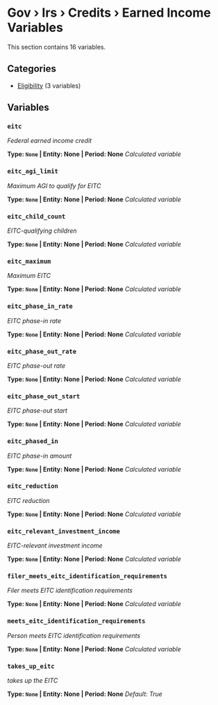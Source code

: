 # Gov › Irs › Credits › Earned Income Variables

This section contains 16 variables.

## Categories

- [Eligibility](eligibility/index.md) (3 variables)

## Variables

### `eitc`
*Federal earned income credit*

**Type: `None` | Entity: None | Period: None**
*Calculated variable*

### `eitc_agi_limit`
*Maximum AGI to qualify for EITC*

**Type: `None` | Entity: None | Period: None**
*Calculated variable*

### `eitc_child_count`
*EITC-qualifying children*

**Type: `None` | Entity: None | Period: None**
*Calculated variable*

### `eitc_maximum`
*Maximum EITC*

**Type: `None` | Entity: None | Period: None**
*Calculated variable*

### `eitc_phase_in_rate`
*EITC phase-in rate*

**Type: `None` | Entity: None | Period: None**
*Calculated variable*

### `eitc_phase_out_rate`
*EITC phase-out rate*

**Type: `None` | Entity: None | Period: None**
*Calculated variable*

### `eitc_phase_out_start`
*EITC phase-out start*

**Type: `None` | Entity: None | Period: None**
*Calculated variable*

### `eitc_phased_in`
*EITC phase-in amount*

**Type: `None` | Entity: None | Period: None**
*Calculated variable*

### `eitc_reduction`
*EITC reduction*

**Type: `None` | Entity: None | Period: None**
*Calculated variable*

### `eitc_relevant_investment_income`
*EITC-relevant investment income*

**Type: `None` | Entity: None | Period: None**
*Calculated variable*

### `filer_meets_eitc_identification_requirements`
*Filer meets EITC identification requirements*

**Type: `None` | Entity: None | Period: None**
*Calculated variable*

### `meets_eitc_identification_requirements`
*Person meets EITC identification requirements*

**Type: `None` | Entity: None | Period: None**
*Calculated variable*

### `takes_up_eitc`
*takes up the EITC*

**Type: `None` | Entity: None | Period: None**
*Default: True*
